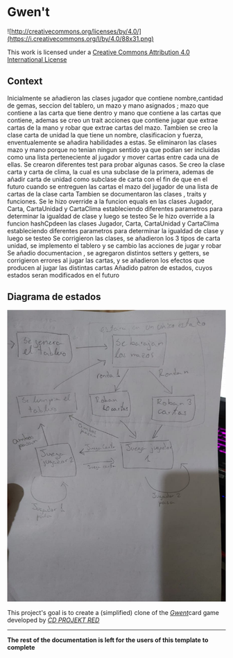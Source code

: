 # Gwen't

![http://creativecommons.org/licenses/by/4.0/](https://i.creativecommons.org/l/by/4.0/88x31.png)

This work is licensed under a
[Creative Commons Attribution 4.0 International License](http://creativecommons.org/licenses/by/4.0/)

Context
-------
Inicialmente se añadieron las clases jugador que contiene nombre,cantidad de gemas, seccion del tablero, un mazo y mano asignados ; mazo que contiene a las carta que tiene dentro y mano que contiene a las cartas que contiene, ademas se creo un trait acciones que contiene jugar que extrae cartas de la mano y robar que extrae cartas del mazo. 
Tambien se creo la clase carta de unidad la que tiene un nombre, clasificacion y fuerza, enventualemente se añadira habilidades a estas.
Se eliminaron las clases mazo y mano porque no tenian ningun sentido ya que podian ser incluidas como una lista perteneciente al jugador y mover cartas entre cada una de ellas. 
Se crearon diferentes test para probar algunas casos. 
Se creo la clase carta y carta de clima, la cual es una subclase de la primera, ademas de añadir carta de unidad como subclase de carta con el fin de que en el futuro cuando se entreguen las cartas el mazo del jugador de una lista de cartas de la clase carta
Tambien se documentaron las clases , traits y funciones.
Se le hizo override a la funcion equals en las clases Jugador, Carta, CartaUnidad y CartaClima estableciendo diferentes parametros para determinar la igualdad de clase y luego se testeo 
Se le hizo override a la funcion hashCpdeen las clases Jugador, Carta, CartaUnidad y CartaClima estableciendo diferentes parametros para determinar la igualdad de clase y luego se testeo
Se corrigieron las clases, se añadieron los 3 tipos de carta unidad, se implemento el tablero y se cambio las acciones de jugar y robar
Se añadio documentacion , se agregaron distintos setters y getters, se corrigieron errores al jugar las cartas, y se añadieron los efectos que producen al jugar las distintas cartas
Añadido patron de estados, cuyos estados seran modificados en el futuro

## Diagrama de estados

![Diagrama de estados](diagrama.jpeg)

This project's goal is to create a (simplified) clone of the
[_Gwent_](https://www.playgwent.com/en)card game developed by [_CD PROJEKT RED_](https://cdprojektred.com/en/)

---

**The rest of the documentation is left for the users of this template to complete**